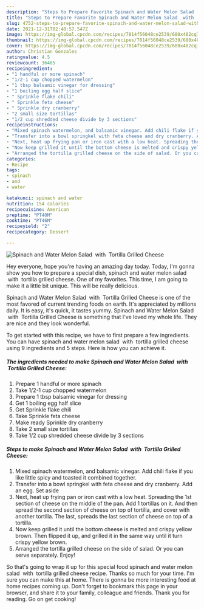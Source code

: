 ```yaml
---
description: "Steps to Prepare Favorite Spinach and Water Melon Salad  with  Tortilla Grilled Cheese"
title: "Steps to Prepare Favorite Spinach and Water Melon Salad  with  Tortilla Grilled Cheese"
slug: 4752-steps-to-prepare-favorite-spinach-and-water-melon-salad-with-tortilla-grilled-cheese
date: 2021-12-31T02:40:57.547Z
image: https://img-global.cpcdn.com/recipes/7814f56048ce2539/680x482cq70/spinach-and-water-melon-salad-with-tortilla-grilled-cheese-recipe-main-photo.jpg
thumbnail: https://img-global.cpcdn.com/recipes/7814f56048ce2539/680x482cq70/spinach-and-water-melon-salad-with-tortilla-grilled-cheese-recipe-main-photo.jpg
cover: https://img-global.cpcdn.com/recipes/7814f56048ce2539/680x482cq70/spinach-and-water-melon-salad-with-tortilla-grilled-cheese-recipe-main-photo.jpg
author: Christian Gonzales
ratingvalue: 4.5
reviewcount: 36485
recipeingredient:
- "1 handful or more spinach"
- "1/2-1 cup chopped watermelon"
- "1 tbsp balsamic vinegar for dressing"
- "1 boiling egg half slice"
- " Sprinkle flake chili"
- " Sprinkle feta cheese"
- " Sprinkle dry cranberry"
- "2 small size tortillas"
- "1/2 cup shredded cheese divide by 3 sections"
recipeinstructions:
- "Mixed spinach watermelon, and balsamic vinegar. Add chili flake if you like little spicy and toasted it combined together."
- "Transfer into a bowl springkel with feta cheese and dry cranberry. Add an egg. Set aside"
- "Next, heat up frying pan or iron cast with a low heat. Spreading the 1st section of cheese on the middle of the pan. Add 1 tortillas on it. And then spread the second section of cheese on top of tortilla, and cover with another tortilla. The last, spreads the last section of cheese on top of a tortilla."
- "Now keep grilled it until the bottom cheese is melted and crispy yellow brown. Then flipped it up, and grilled it in the same way until it turn crispy yellow brown."
- "Arranged the tortilla grilled cheese on the side of salad. Or you can serve separately. Enjoy!"
categories:
- Recipe
tags:
- spinach
- and
- water

katakunci: spinach and water 
nutrition: 154 calories
recipecuisine: American
preptime: "PT40M"
cooktime: "PT46M"
recipeyield: "2"
recipecategory: Dessert

---
```



![Spinach and Water Melon Salad  with  Tortilla Grilled Cheese](https://img-global.cpcdn.com/recipes/7814f56048ce2539/680x482cq70/spinach-and-water-melon-salad-with-tortilla-grilled-cheese-recipe-main-photo.jpg)

Hey everyone, hope you're having an amazing day today. Today, I'm gonna show you how to prepare a special dish, spinach and water melon salad  with  tortilla grilled cheese. One of my favorites. This time, I am going to make it a little bit unique. This will be really delicious.

Spinach and Water Melon Salad  with  Tortilla Grilled Cheese is one of the most favored of current trending foods on earth. It's appreciated by millions daily. It is easy, it's quick, it tastes yummy. Spinach and Water Melon Salad  with  Tortilla Grilled Cheese is something that I've loved my whole life. They are nice and they look wonderful.




To get started with this recipe, we have to first prepare a few ingredients. You can have spinach and water melon salad  with  tortilla grilled cheese using 9 ingredients and 5 steps. Here is how you can achieve it.

<!--inarticleads1-->

##### The ingredients needed to make Spinach and Water Melon Salad  with  Tortilla Grilled Cheese:

1. Prepare 1 handful or more spinach
1. Take 1/2-1 cup chopped watermelon
1. Prepare 1 tbsp balsamic vinegar for dressing
1. Get 1 boiling egg half slice
1. Get  Sprinkle flake chili
1. Take  Sprinkle feta cheese
1. Make ready  Sprinkle dry cranberry
1. Take 2 small size tortillas
1. Take 1/2 cup shredded cheese divide by 3 sections




<!--inarticleads2-->

##### Steps to make Spinach and Water Melon Salad  with  Tortilla Grilled Cheese:

1. Mixed spinach watermelon, and balsamic vinegar. Add chili flake if you like little spicy and toasted it combined together.
1. Transfer into a bowl springkel with feta cheese and dry cranberry. Add an egg. Set aside
1. Next, heat up frying pan or iron cast with a low heat. Spreading the 1st section of cheese on the middle of the pan. Add 1 tortillas on it. And then spread the second section of cheese on top of tortilla, and cover with another tortilla. The last, spreads the last section of cheese on top of a tortilla.
1. Now keep grilled it until the bottom cheese is melted and crispy yellow brown. Then flipped it up, and grilled it in the same way until it turn crispy yellow brown.
1. Arranged the tortilla grilled cheese on the side of salad. Or you can serve separately. Enjoy!




So that's going to wrap it up for this special food spinach and water melon salad  with  tortilla grilled cheese recipe. Thanks so much for your time. I'm sure you can make this at home. There is gonna be more interesting food at home recipes coming up. Don't forget to bookmark this page in your browser, and share it to your family, colleague and friends. Thank you for reading. Go on get cooking!
